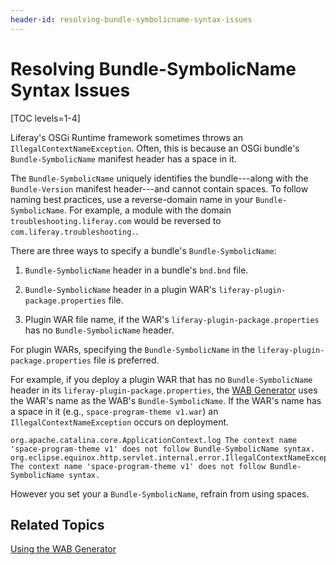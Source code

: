 ```yaml
---
header-id: resolving-bundle-symbolicname-syntax-issues
---
```


# Resolving Bundle-SymbolicName Syntax Issues

[TOC levels=1-4]

Liferay's OSGi Runtime framework sometimes throws an
`IllegalContextNameException`. Often, this is because an OSGi bundle's
`Bundle-SymbolicName` manifest header has a space in it.

The `Bundle-SymbolicName` uniquely identifies the bundle---along with the
`Bundle-Version` manifest header---and cannot contain spaces. To follow naming
best practices, use a reverse-domain name in your `Bundle-SymbolicName`. For
example, a module with the domain `troubleshooting.liferay.com` would be
reversed to `com.liferay.troubleshooting.`.

There are three ways to specify a bundle's `Bundle-SymbolicName`:

1.  `Bundle-SymbolicName` header in a bundle's `bnd.bnd` file.

2.  `Bundle-SymbolicName` header in a plugin WAR's
    `liferay-plugin-package.properties` file.

3.  Plugin WAR file name, if the WAR's `liferay-plugin-package.properties` has
    no `Bundle-SymbolicName` header.

For plugin WARs, specifying the `Bundle-SymbolicName` in the
`liferay-plugin-package.properties` file is preferred. 

For example, if you deploy a plugin WAR that has no `Bundle-SymbolicName` header
in its `liferay-plugin-package.properties`, the [WAB
Generator](/docs/7-2/customization/-/knowledge_base/c/deploying-wars-wab-generator)
uses the WAR's name as the WAB's `Bundle-SymbolicName`. If the WAR's name has a
space in it (e.g., `space-program-theme v1.war`) an
`IllegalContextNameException` occurs on deployment.

    org.apache.catalina.core.ApplicationContext.log The context name 'space-program-theme v1' does not follow Bundle-SymbolicName syntax.
    org.eclipse.equinox.http.servlet.internal.error.IllegalContextNameException: The context name 'space-program-theme v1' does not follow Bundle-SymbolicName syntax.

However you set your a `Bundle-SymbolicName`, refrain from using spaces.

## Related Topics

[Using the WAB Generator](/docs/7-2/customization/-/knowledge_base/c/deploying-wars-wab-generator)
